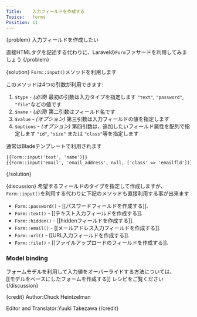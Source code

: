 ```yaml
---
Title:    入力フィールドを作成する
Topics:   forms
Position: 11
---
```


{problem}
入力フィールドを作成したい

直接HTMLタグを記述する代わりに、Laravelの`Form`ファサードを利用してみましょう
{/problem}

{solution}
`Form::input()`メソッドを利用します

このメソッドは4つの引数が利用できます:

1. `$type` - _(必須)_ 最初の引数は入力タイプを指定します `"text"`, `"password"`, `"file"`などの値です
2. `$name` - _(必須)_ 第二引数はフィールド名です
3. `$value` - _(オプション)_ 第三引数は入力フィールドの値を指定します
4. `$options` - _(オプション)_ 第四引数は、追加したいフィールド属性を配列で指定します `"id"`, `"size"` または `"class"`等を指定します

通常はBladeテンプレートで利用されます

```html
{{Form::input('text', 'name')}}
{{Form::input('email', 'email_address', null, ['class' => 'emailfld'])}}
```
{/solution}

{discussion}
希望するフィールドのタイプを指定して作成しますが、  
`Form::input()`を利用する代わりに下記のメソッドも直接利用する事が出来ます

* `Form::password()` - [[パスワードフィールドを作成する]].
* `Form::text()` - [[テキスト入力フィールドを作成する]].
* `Form::hidden()` - [[hiddenフィールドを作成する]].
* `Form::email()` - [[メールアドレス入力フィールドを作成する]].
* `Form::url()` - [[URL入力フィールドを作成する]].
* `Form::file()` - [[ファイルアップロードのフィールドを作成する]].

### Model binding

フォームモデルを利用して入力値をオーバーライドする方法については、  
[[モデルをベースにしたフォームを作成する]] レシピをご覧ください
{/discussion}

{credit}
Author:Chuck Heintzelman

Editor and Translator:Yuuki Takezawa
{/credit}
